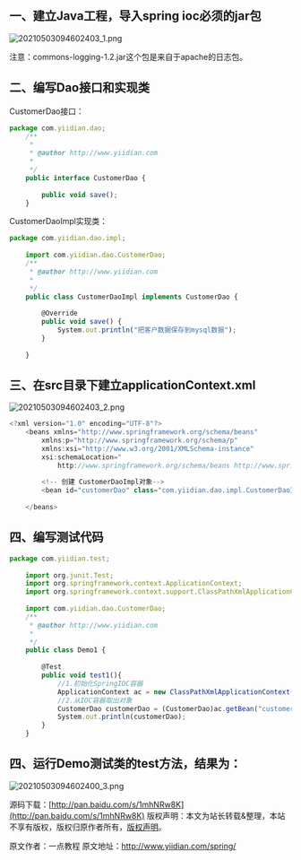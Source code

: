 


## **一、建立Java工程，导入spring ioc必须的jar包**

![20210503094602403_1.png](https://gitee.com/hezhiyuan007/java-study/raw/master/images/Spring/3a0e0f98-1cbf-4255-8211-1dd269d711dc.png)

注意：commons-logging-1.2.jar这个包是来自于apache的日志包。

## **二、编写Dao接口和实现类**

CustomerDao接口：

```js 
package com.yiidian.dao;
    /**
     * 
     * @author http://www.yiidian.com
     *
     */
    public interface CustomerDao {
    
    	public void save();
    }
```

CustomerDaoImpl实现类：


```js 
package com.yiidian.dao.impl;
    
    import com.yiidian.dao.CustomerDao;
    /**
     * @author http://www.yiidian.com
     *
     */
    public class CustomerDaoImpl implements CustomerDao {
    
    	@Override
    	public void save() {
    		System.out.println("把客户数据保存到mysql数据");
    	}
    
    }
```

## **三、在src目录下建立applicationContext.xml**

![20210503094602403_2.png](https://gitee.com/hezhiyuan007/java-study/raw/master/images/Spring/4e6db982-e69d-498d-b2e3-e2e569be9968.png)

```js 
<?xml version="1.0" encoding="UTF-8"?>
    <beans xmlns="http://www.springframework.org/schema/beans"
    	xmlns:p="http://www.springframework.org/schema/p"
        xmlns:xsi="http://www.w3.org/2001/XMLSchema-instance"
        xsi:schemaLocation="
            http://www.springframework.org/schema/beans http://www.springframework.org/schema/beans/spring-beans.xsd">
    
    	<!-- 创建 CustomerDaoImpl对象-->
    	<bean id="customerDao" class="com.yiidian.dao.impl.CustomerDaoImpl"></bean>
        
    </beans>
```

## **四、编写测试代码**


```js 
package com.yiidian.test;
    
    import org.junit.Test;
    import org.springframework.context.ApplicationContext;
    import org.springframework.context.support.ClassPathXmlApplicationContext;
    
    import com.yiidian.dao.CustomerDao;
    /**
     * @author http://www.yiidian.com
     *
     */
    public class Demo1 {
    	
    	@Test
    	public void test1(){
    		//1.初始化SpringIOC容器
    		ApplicationContext ac = new ClassPathXmlApplicationContext("applicationContext.xml");
    		//2.从IOC容器取出对象
    		CustomerDao customerDao = (CustomerDao)ac.getBean("customerDao"); 
    		System.out.println(customerDao);
    	}
    }
```

## **四、运行Demo测试类的test方法，结果为：**

![20210503094602400_3.png](https://gitee.com/hezhiyuan007/java-study/raw/master/images/Spring/350dc7ec-4d4b-43cb-bba5-5bb99c9af7d6.png)

源码下载：[http://pan.baidu.com/s/1mhNRw8K](http://pan.baidu.com/s/1mhNRw8K)
版权声明：本文为站长转载&整理，本站不享有版权，版权归原作者所有，[版权声明](https://gitee.com/hezhiyuan007/java-notes/raw/master/disclaimer.md)。




原文作者：一点教程 原文地址：http://www.yiidian.com/spring/